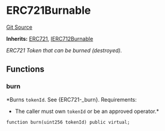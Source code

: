 # ERC721Burnable
[Git Source](https://github.com/ContractLabs/foundry-bountykinds-contract/blob/67e6855d3beabdf242cc0b51d9e53b087a5235b9/src/oz-custom/oz/token/ERC721/extensions/ERC721Burnable.sol)

**Inherits:**
[ERC721](/src/oz-custom/oz/token/ERC721/ERC721.sol/abstract.ERC721.md), [IERC712Burnable](/src/oz-custom/oz/token/ERC721/extensions/ERC721Burnable.sol/interface.IERC712Burnable.md)

*ERC721 Token that can be burned (destroyed).*


## Functions
### burn

*Burns `tokenId`. See {ERC721-_burn}.
Requirements:
- The caller must own `tokenId` or be an approved operator.*


```solidity
function burn(uint256 tokenId) public virtual;
```

